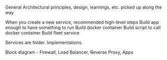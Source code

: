 General Architectural principles, design, learnings, etc. picked up along the way

When you create a new service, recommended high-level steps
Build app enough to have something to run
Build docker container
Build script to call docker container
Build fleet service

Services are folder. Implementations.

Block diagram - Firewall, Load Balancer, Reverse Proxy, Apps


